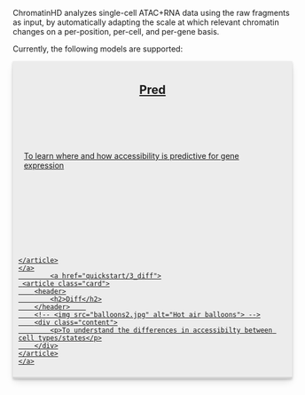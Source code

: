 ChromatinHD analyzes single-cell ATAC+RNA data using the raw fragments as input, by automatically adapting the scale at which
relevant chromatin changes on a per-position, per-cell, and per-gene basis.

Currently, the following models are supported:

<style>
.cards {
    display: grid;
    grid-template-columns: repeat(auto-fill, minmax(250px, 1fr));
    grid-gap: 20px;
}

.card {
    display: grid;
    grid-template-rows: max-content 200px 1fr;
    background: rgb(236, 236, 236);
    padding:10px;
    box-shadow: rgba(0, 0, 0, 0.2) 0px 2px 4px, rgba(0, 0, 0, 0.15) 0px 7px 13px -3px, rgba(0, 0, 0, 0.1) 0px -3px 0px inset;
}

.card:hover{
    box-shadow: rgba(0, 0, 0, 0.4) 0px 2px 4px, rgba(0, 0, 0, 0.3) 0px 7px 13px -3px, rgba(0, 0, 0, 0.2) 0px -3px 0px inset;
}

.card h2{
    text-align:center;
}

.card .content{
    margin:10px
}

.card img {
    object-fit: cover;
    width: 100%;
    height: 100%;
}
</style>


<div class="cards">
    <a href="quickstart/2_pred">
    <article class="card">
        <header>
            <h2>Pred</h2>
        </header>    
        <!-- <img src="balloons.jpg" alt="Hot air balloons"> -->
        <div class="content">
            <p> To learn where and how accessibility is predictive for gene expression </p>
        </div>
            
    </article>
    </a>
            <a href="quickstart/3_diff">
     <article class="card">
        <header>
            <h2>Diff</h2>
        </header>    
        <!-- <img src="balloons2.jpg" alt="Hot air balloons"> -->
        <div class="content">
            <p>To understand the differences in accessibilty between cell types/states</p>
        </div>
    </article>
    </a>
</div>
